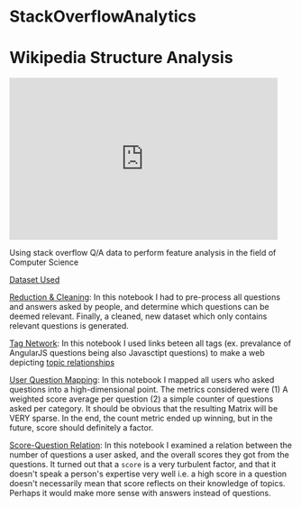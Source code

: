 # StackOverflowAnalytics

# Wikipedia Structure Analysis

<iframe src="https://onedrive.live.com/embed?cid=B5A61FFD34B4754B&amp;resid=B5A61FFD34B4754B%21102640&amp;authkey=ACHQ5lhnsNkcogA&amp;em=2" width="476" height="288" frameborder="0" scrolling="no"></iframe>

Using stack overflow Q/A data to perform feature analysis in the field of Computer Science

[Dataset Used](https://www.kaggle.com/stackoverflow/stacksample)

[Reduction & Cleaning](https://nbviewer.jupyter.org/github/TarunSunkaraneni/StackOverflowAnalytics/blob/master/Notebook/reduction_and_cleaning.ipynb): In this notebook I had to pre-process all questions and answers asked by people, and determine which questions can be deemed relevant. Finally, a cleaned, new dataset which only contains relevant questions is generated.

[Tag Network](https://nbviewer.jupyter.org/github/TarunSunkaraneni/StackOverflowAnalytics/blob/master/Notebook/tag_network.ipynb): In this notebook I used links beteen all tags (ex. prevalance of AngularJS questions being also Javasctipt questions) to make a web depicting [topic relationships](https://github.com/TarunSunkaraneni/StackOverflowAnalytics/blob/master/Notebook/tag_links.png)

[User Question Mapping](https://nbviewer.jupyter.org/github/TarunSunkaraneni/StackOverflowAnalytics/blob/master/Notebook/user_question_mapping.ipynb): In this notebook I mapped all users who asked questions into a high-dimensional point. The metrics considered were (1) A weighted score average per question (2) a simple counter of questions asked per category. It should be obvious that the resulting Matrix will be VERY sparse. In the end, the count metric ended up winning, but in the future, score should definitely a factor.

[Score-Question Relation](https://nbviewer.jupyter.org/github/TarunSunkaraneni/StackOverflowAnalytics/blob/master/Notebook/score_tag_relation.ipynb): In this notebook I examined a relation between the number of questions a user asked, and the overall scores they got from the questions. It turned out that a `score` is a very turbulent factor, and that it doesn't speak a person's expertise very well i.e. a high score in a question doesn't necessarily mean that score reflects on their knowledge of topics. Perhaps it would make more sense with answers instead of questions. 

